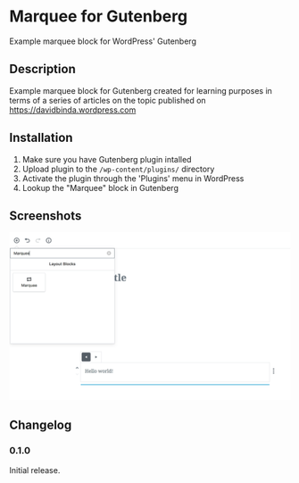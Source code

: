 # Marquee for Gutenberg
Example marquee block for WordPress' Gutenberg

## Description

Example marquee block for Gutenberg created for learning purposes in terms of a series of articles on the topic published on https://davidbinda.wordpress.com

## Installation

1. Make sure you have Gutenberg plugin intalled
1. Upload plugin to the `/wp-content/plugins/` directory
1. Activate the plugin through the 'Plugins' menu in WordPress
1. Lookup the "Marquee" block in Gutenberg

## Screenshots

![Marquee block in edit mode](https://github.com/david-binda/marquee-for-gutenberg/blob/master/assets/screenshot-1.png "Marquee block in edit mode")

## Changelog

### 0.1.0
Initial release.

